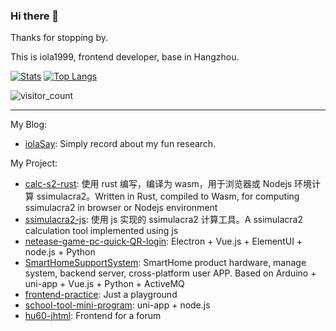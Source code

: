 ### Hi there 👋

Thanks for stopping by.

This is iola1999, frontend developer, base in Hangzhou.

[![Stats](https://github-readme-stats.vercel.app/api?username=iola1999&count_private=true&layout=compact)](https://github.com/anuraghazra/github-readme-stats)
[![Top Langs](https://github-readme-stats.vercel.app/api/top-langs/?username=iola1999&layout=compact)](https://github.com/anuraghazra/github-readme-stats)

![visitor_count](https://visitor-badge.glitch.me/badge?page_id=iola1999.github_visitor_count)

---

My Blog: 
- [iolaSay](https://678234.xyz/): Simply record about my fun research.

My Project:
- [calc-s2-rust](https://github.com/iola1999/calc-s2-rust): 使用 rust 编写，编译为 wasm，用于浏览器或 Nodejs 环境计算 ssimulacra2。Written in Rust, compiled to Wasm, for computing ssimulacra2 in browser or Nodejs environment
- [ssimulacra2-js](https://github.com/iola1999/ssimulacra2-js): 使用 js 实现的 ssimulacra2 计算工具。A ssimulacra2 calculation tool implemented using js
- [netease-game-pc-quick-QR-login](https://678234.xyz/2020/08/02/netease-game-quick-login/): Electron + Vue.js + ElementUI + node.js + Python
- [SmartHomeSupportSystem](https://github.com/iola1999/store/blob/master/%E6%AF%95%E8%AE%BE-%E7%A7%BB%E9%99%A4%E6%97%A0%E5%85%B3%E5%86%85%E5%AE%B9.docx): SmartHome product hardware, manage system, backend server, cross-platform user APP. Based on Arduino + uni-app + Vue.js + Python + ActiveMQ
- [frontend-practice](https://github.com/iola1999/frontend-practice): Just a playground
- [school-tool-mini-program](https://678234.xyz/2020/04/19/zjut-mp-tool/):  uni-app + node.js
- [hu60-jhtml](https://github.com/iola1999/hu60-jhtml):  Frontend for a forum
